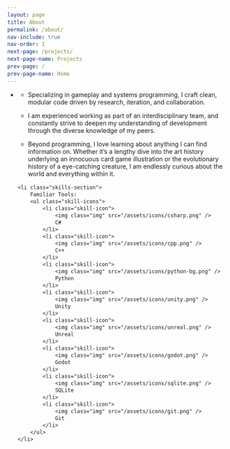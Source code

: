 ```yaml
---
layout: page
title: About
permalink: /about/
nav-include: true
nav-order: 1
next-page: /projects/
next-page-name: Projects
prev-page: /
prev-page-name: Home
---
```



<ul class="horizontal-list">
    <li class = "about-me">
        <ul>
            <li>
                <p>
                    Specializing in gameplay and systems programming, I craft clean, <span class="accent">modular</span> code driven by research, iteration, and collaboration. 
                </p>
            </li>
            <li>
                <p>
                    I am experienced working as part of an <span class="accent">interdisciplinary</span> team, and constantly strive to deepen my understanding of development through the diverse knowledge of my peers. 
                </p>
            </li>
            <li>
                <p>
                    Beyond programming, I love learning about anything I can find information on. Whether it’s a lengthy dive into the art history underlying an innocuous card game illustration or the evolutionary history of a eye-catching creature, I am <span class="accent">endlessly curious</span> about the world and everything within it.
                </p>
            </li>
        </ul>
    </li>

    <li class="skills-section">
        Familiar Tools:
        <ul class="skill-icons">
            <li class="skill-icon">
                <img class="img" src="/assets/icons/csharp.png" />
                C#
            </li>
            <li class="skill-icon">
                <img class="img" src="/assets/icons/cpp.png" />
                C++
            </li>
            <li class="skill-icon">
                <img class="img" src="/assets/icons/python-bg.png" />
                Python
            </li>
            <li class="skill-icon">
                <img class="img" src="/assets/icons/unity.png" />
                Unity
            </li>
            <li class="skill-icon">
                <img class="img" src="/assets/icons/unreal.png" />
                Unreal
            </li>
            <li class="skill-icon">
                <img class="img" src="/assets/icons/godot.png" />
                Godot
            </li>
            <li class="skill-icon">
                <img class="img" src="/assets/icons/sqlite.png" />
                SQLite
            </li>
            <li class="skill-icon">
                <img class="img" src="/assets/icons/git.png" />
                Git
            </li>
        </ul>
    </li>
</ul>